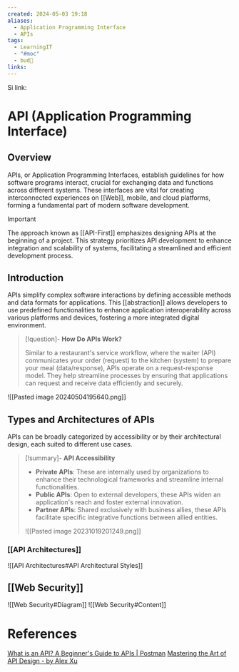 ```yaml
---
created: 2024-05-03 19:18
aliases:
  - Application Programming Interface
  - APIs
tags:
  - LearningIT
  - "#moc"
  - bud🌿
links:
---
```

Si
link:

# API (Application Programming Interface)

## Overview

APIs, or Application Programming Interfaces, establish guidelines for how software programs interact, crucial for exchanging data and functions across different systems. These interfaces are vital for creating interconnected experiences on [[Web]], mobile, and cloud platforms, forming a fundamental part of modern software development.

> [!important]
> The approach known as [[API-First]] emphasizes designing APIs at the beginning of a project. This strategy prioritizes API development to enhance integration and scalability of systems, facilitating a streamlined and efficient development process.

## Introduction

APIs simplify complex software interactions by defining accessible methods and data formats for applications. This [[abstraction]] allows developers to use predefined functionalities to enhance application interoperability across various platforms and devices, fostering a more integrated digital environment.

> [!question]- **How Do APIs Work?**
> 
> Similar to a restaurant's service workflow, where the waiter (API) communicates your order (request) to the kitchen (system) to prepare your meal (data/response), APIs operate on a request-response model. They help streamline processes by ensuring that applications can request and receive data efficiently and securely.

![[Pasted image 20240504195640.png]]

## Types and Architectures of APIs

APIs can be broadly categorized by accessibility or by their architectural design, each suited to different use cases.

> [!summary]- **API Accessibility**
> 
> - **Private APIs**: These are internally used by organizations to enhance their technological frameworks and streamline internal functionalities.
> - **Public APIs**: Open to external developers, these APIs widen an application's reach and foster external innovation.
> - **Partner APIs**: Shared exclusively with business allies, these APIs facilitate specific integrative functions between allied entities.
>
> ![[Pasted image 20231019201249.png]]


### [[API Architectures]]
![[API Architectures#API Architectural Styles]]

## [[Web Security]]
![[Web Security#Diagram]]
![[Web Security#Content]]


# References

[What is an API? A Beginner's Guide to APIs | Postman](https://www.postman.com/what-is-an-api/)
[Mastering the Art of API Design - by Alex Xu](https://blog.bytebytego.com/p/api-design?utm_source=publication-search)